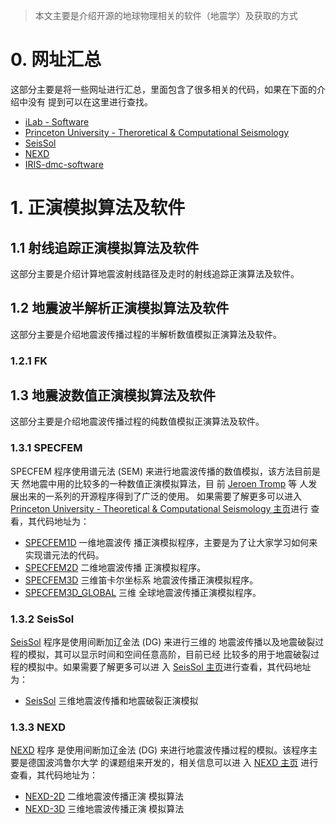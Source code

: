
<!--more-->

> 本文主要是介绍开源的地球物理相关的软件（地震学）及获取的方式

# **0. 网址汇总**
这部分主要是将一些网址进行汇总，里面包含了很多相关的代码，如果在下面的介绍中没有
提到可以在这里进行查找。

- [iLab - Software](http://www.iearth.edu.au/codes/)
- [Princeton University - Theroretical & Computational Seismology](https://tromp.princeton.edu/software)
- [SeisSol](http://www.seissol.org/)
- [NEXD](http://www.gmg.ruhr-uni-bochum.de/geophysik/seismology/nexd.html)
- [IRIS-dmc-software](https://ds.iris.edu/ds/nodes/dmc/software/downloads/)

# **1. 正演模拟算法及软件**

## **1.1 射线追踪正演模拟算法及软件**
这部分主要是介绍计算地震波射线路径及走时的射线追踪正演算法及软件。

## **1.2 地震波半解析正演模拟算法及软件**
这部分主要是介绍地震波传播过程的半解析数值模拟正演算法及软件。

### **1.2.1 FK**

## **1.3 地震波数值正演模拟算法及软件**
这部分主要是介绍地震波传播过程的纯数值模拟正演算法及软件。

### **1.3.1 SPECFEM**
SPECFEM 程序使用谱元法 (SEM) 来进行地震波传播的数值模拟，该方法目前是天
然地震中用的比较多的一种数值正演模拟算法，目
前 [Jeroen Tromp](https://tromp.princeton.edu/people/jeroen-tromp) 等
人发展出来的一系列的开源程序得到了广泛的使用。
如果需要了解更多可以进入 [Princeton University - Theoretical & 
Computational Seismology 主页](https://tromp.princeton.edu/software)进行
查看，其代码地址为：

- [SPECFEM1D](https://github.com/geodynamics/specfem1d) 一维地震波传
播正演模拟程序，主要是为了让大家学习如何来实现谱元法的代码。
- [SPECFEM2D](https://github.com/geodynamics/specfem2d) 二维地震波传播
正演模拟程序。
- [SPECFEM3D](https://github.com/geodynamics/specfem3d) 三维笛卡尔坐标系
地震波传播正演模拟程序。
- [SPECFEM3D_GLOBAL](https://github.com/geodynamics/specfem3d_globe) 三维
全球地震波传播正演模拟程序。

### **1.3.2 SeisSol**
[SeisSol](http://www.seissol.org/) 程序是使用间断加辽金法 (DG) 来进行三维的
地震波传播以及地震破裂过程的模拟，其可以显示时间和空间任意高阶，目前已经
比较多的用于地震破裂过程的模拟中。如果需要了解更多可以进 
入 [SeisSol 主页](http://www.seissol.org/)进行查看，其代码地址为：

- [SeisSol](https://github.com/SeisSol/SeisSol) 三维地震波传播和地震破裂正演模拟

### **1.3.3 NEXD**
[NEXD](http://www.gmg.ruhr-uni-bochum.de/geophysik/seismology/nexd.html) 程序
是使用间断加辽金法 (DG) 来进行地震波传播过程的模拟。该程序主要是德国波鸿鲁尔大学
的课题组来开发的，相关信息可以进
入 [NEXD 主页](http://www.gmg.ruhr-uni-bochum.de/geophysik/seismology/nexd.html)
进行查看，其代码地址为：

- [NEXD-2D](https://github.com/seismology-RUB/NEXD-2D) 二维地震波传播正演
模拟算法
- [NEXD-3D](https://github.com/seismology-RUB/NEXD-3D) 三维地震波传播正演
模拟算法


